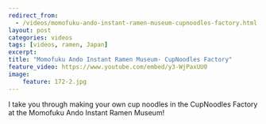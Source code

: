 ```yaml
---
redirect_from: 
  - /videos/momofuku-ando-instant-ramen-museum-cupnoodles-factory.html
layout: post
categories: videos
tags: [videos, ramen, Japan]
excerpt: 
title: "Momofuku Ando Instant Ramen Museum- CupNoodles Factory"
feature_video: https://www.youtube.com/embed/y3-WjPaxUU0
image:
    feature: 172-2.jpg
---
```


I take you through making your own cup noodles in the CupNoodles Factory at the Momofuku Ando Instant Ramen Museum!

